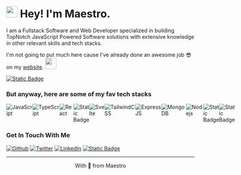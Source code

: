 <h1><img src="https://emojis.slackmojis.com/emojis/images/1531849430/4246/blob-sunglasses.gif?1531849430" width="30"/> Hey! I'm Maestro.</h1>


<p>I am a Fullstack Software and Web Developer specialized in building TopNotch JavaScript Powered Software solutions with extensive knowledge in other relevant skills and tech stacks. </p>
<p>I'm not going to put much here cause I've already done an awesome job 😎 on my <a href="https://www.ayomideodewale.com" target="_blank">website</a>.  <img src="https://emojis.slackmojis.com/emojis/images/1643517544/35772/dancetime.gif?1643517544" width="30"/> </p>
<a href="https://www.ayomideodewale.com" target="_blank"><img alt="Static Badge" src="https://img.shields.io/badge/-Visit_My_Website-brightgreen?logo=webauthn&color=%2320234D&link=https%3A%2F%2Fwww.ayomideodewale.com">
</a>
<h3>But anyway, here are some of my fav tech stacks</h3>
<div style="display:flex">
  <img alt="JavaScript" src="https://img.shields.io/badge/JavaScript-yellow?style=flat-square&logo=javascript&logoColor=black" />
  <img alt="TypeScript" src="https://img.shields.io/badge/-TypeScript-007ACC?style=flat-square&logo=typescript&logoColor=white" />
  <img alt="React" src="https://img.shields.io/badge/-React-45b8d8?style=flat-square&logo=react&logoColor=white" />
  <img alt="Static Badge" src="https://img.shields.io/badge/NextJS-blue?style=flat-square&logo=nextdotjs" />
  <img alt="Svelte" src="https://img.shields.io/badge/Svelte-orange?style=flat-square&logo=svelte&logoColor=black">
  <img alt="TailwindCSS" src="https://img.shields.io/badge/TailwindCSS-black?style=flat-square&logo=tailwindcss">
  <img alt="ExpressJS" src="https://img.shields.io/badge/ExpressJS-orange?style=flat-square&logo=express&logoColor=black">
  <img alt="MongoDB" src="https://img.shields.io/badge/-MongoDB-13aa52?style=flat-square&logo=mongodb&logoColor=white" />
  <img alt="Nodejs" src="https://img.shields.io/badge/-Nodejs-43853d?style=flat-square&logo=Node.js&logoColor=white" />
  <img alt="Static Badge" src="https://img.shields.io/badge/Flutter-black?style=flat-square&logo=flutter">
  <img alt="Static Badge" src="https://img.shields.io/badge/Python-green?style=flat-square&logo=python">

</div>

<h3>Get In Touch With Me</h3>
<p><a href="https://github.com/maestroharyor" target="_blank"><img alt="Github" src="https://img.shields.io/badge/GitHub-%2312100E.svg?&style=for-the-badge&logo=Github&logoColor=white" /></a> <a href="https://twitter.com/maestroharyor" target="_blank"><img alt="Twitter" src="https://img.shields.io/badge/twitter-%231DA1F2.svg?&style=for-the-badge&logo=twitter&logoColor=white" /></a> <a href="https://www.linkedin.com/in/ayomide-odewale" target="_blank"><img alt="LinkedIn" src="https://img.shields.io/badge/linkedin-%230077B5.svg?&style=for-the-badge&logo=linkedin&logoColor=white" /></a> <a href="wa.link/vn513x" target="_blank"><img alt="Static Badge" src="https://img.shields.io/badge/WhatsApp-black?style=flat-square&logo=whatsapp">
</a>
</p>

------------
<p align="center">With 💖 from Maestro </p>
